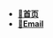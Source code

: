 - [**📖首页**](/README.md)
- [**📧Email**](mailto:tang_0416@126.com)

<img src="https://visitor-badge.laobi.icu/badge?page_id=tangshh.notes" alt="hide" style="visibility:hidden"/>
